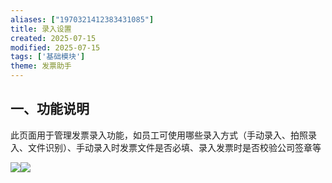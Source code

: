 ```yaml
---
aliases: ["1970321412383431085"]
title: 录入设置
created: 2025-07-15
modified: 2025-07-15
tags: ['基础模块']
theme: 发票助手
---
```


## 一、功能说明

此页面用于管理发票录入功能，如员工可使用哪些录入方式（手动录入、拍照录入、文件识别）、手动录入时发票文件是否必填、录入发票时是否校验公司签章等

![](e271d153b3c7942450833103f131614e.jpg)![](https://myhelpdoc.oss-cn-heyuan.aliyuncs.com/mdimages/98503f2bb23066ab42196dfb728db1fc.jpg)